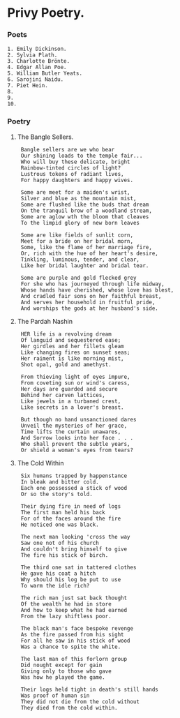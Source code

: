 # Privy Poetry. #
### Poets ###
    1. Emily Dickinson.
    2. Sylvia Plath.
    3. Charlotte Brönte.
    4. Edgar Allan Poe.
    5. William Butler Yeats. 
    6. Sarojini Naidu.
    7. Piet Hein.
    8.
    9.
    10.
### Poetry ###

1. The Bangle Sellers.

        Bangle sellers are we who bear
        Our shining loads to the temple fair...
        Who will buy these delicate, bright
        Rainbow-tinted circles of light?
        Lustrous tokens of radiant lives,
        For happy daughters and happy wives.

        Some are meet for a maiden's wrist,
        Silver and blue as the mountain mist,
        Some are flushed like the buds that dream
        On the tranquil brow of a woodland stream,
        Some are aglow wth the bloom that cleaves
        To the limpid glory of new born leaves

        Some are like fields of sunlit corn,
        Meet for a bride on her bridal morn,
        Some, like the flame of her marriage fire,
        Or, rich with the hue of her heart's desire,
        Tinkling, luminous, tender, and clear,
        Like her bridal laughter and bridal tear.

        Some are purple and gold flecked grey
        For she who has journeyed through life midway,
        Whose hands have cherished, whose love has blest,
        And cradled fair sons on her faithful breast,
        And serves her household in fruitful pride,
        And worships the gods at her husband's side.

2. The Pardah Nashin

        HER life is a revolving dream
        Of languid and sequestered ease;
        Her girdles and her fillets gleam
        Like changing fires on sunset seas;
        Her raiment is like morning mist,
        Shot opal, gold and amethyst.

        From thieving light of eyes impure,
        From coveting sun or wind's caress,
        Her days are guarded and secure
        Behind her carven lattices,
        Like jewels in a turbaned crest,
        Like secrets in a lover's breast.

        But though no hand unsanctioned dares
        Unveil the mysteries of her grace,
        Time lifts the curtain unawares,
        And Sorrow looks into her face . . .
        Who shall prevent the subtle years,
        Or shield a woman's eyes from tears? 

3. The Cold Within

        Six humans trapped by happenstance
        In bleak and bitter cold.
        Each one possessed a stick of wood
        Or so the story's told.

        Their dying fire in need of logs
        The first man held his back
        For of the faces around the fire
        He noticed one was black.

        The next man looking 'cross the way
        Saw one not of his church
        And couldn't bring himself to give
        The fire his stick of birch.

        The third one sat in tattered clothes
        He gave his coat a hitch
        Why should his log be put to use
        To warm the idle rich?

        The rich man just sat back thought
        Of the wealth he had in store
        And how to keep what he had earned
        From the lazy shiftless poor.

        The black man's face bespoke revenge
        As the fire passed from his sight
        For all he saw in his stick of wood
        Was a chance to spite the white.

        The last man of this forlorn group
        Did nought except for gain
        Giving only to those who gave
        Was how he played the game.

        Their logs held tight in death's still hands
        Was proof of human sin
        They did not die from the cold without
        They died from the cold within.

